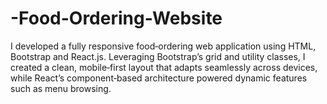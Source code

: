 # -Food-Ordering-Website
I developed a fully responsive food‑ordering web application using HTML, Bootstrap and React.js. Leveraging Bootstrap’s grid and utility classes, I created a clean, mobile‑first layout that adapts seamlessly across devices, while React’s component‑based architecture powered dynamic features such as menu browsing.
